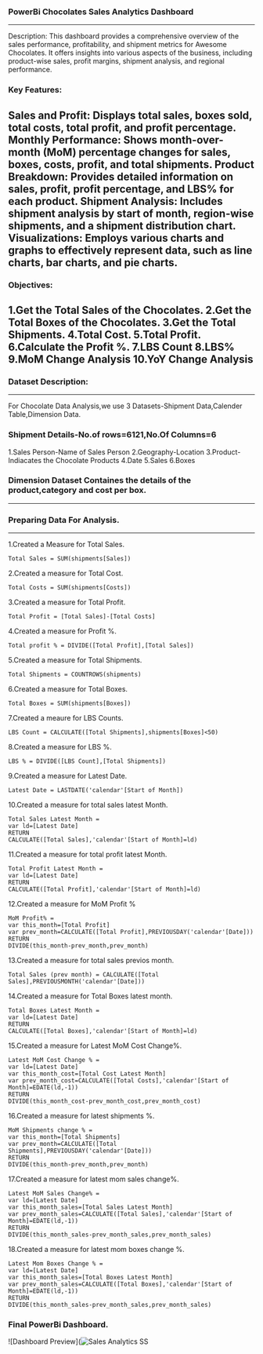 ### PowerBi Chocolates Sales Analytics Dashboard
--- 
Description:
This dashboard provides a comprehensive overview of the sales performance, profitability, and shipment metrics for Awesome Chocolates. It offers insights into various aspects of the business, including product-wise sales, profit margins, shipment analysis, and regional performance.

### Key Features:

Sales and Profit: Displays total sales, boxes sold, total costs, total profit, and profit percentage.
Monthly Performance: Shows month-over-month (MoM) percentage changes for sales, boxes, costs, profit, and total shipments.
Product Breakdown: Provides detailed information on sales, profit, profit percentage, and LBS% for each product.
Shipment Analysis: Includes shipment analysis by start of month, region-wise shipments, and a shipment distribution chart.
Visualizations: Employs various charts and graphs to effectively represent data, such as line charts, bar charts, and pie charts.
---
### Objectives:
1.Get the Total Sales of the Chocolates.
2.Get the Total Boxes of the Chocolates.
3.Get the Total Shipments.
4.Total Cost.
5.Total Profit.
6.Calculate the Profit %.
7.LBS Count
8.LBS%
9.MoM Change Analysis
10.YoY Change Analysis
---
### Dataset Description:
---
For Chocolate Data Analysis,we use 3 Datasets-Shipment Data,Calender Table,Dimension Data.

### Shipment Details-No.of rows=6121,No.Of Columns=6

1.Sales Person-Name of Sales Person
2.Geography-Location
3.Product-Indiacates the Chocolate Products
4.Date
5.Sales
6.Boxes

### Dimension Dataset Containes the details of the product,category and cost per box.
---

### Preparing Data For Analysis.
---
1.Created a Measure for Total Sales.
``` dax
Total Sales = SUM(shipments[Sales])
```
2.Created a measure for Total Cost.
``` dax
Total Costs = SUM(shipments[Costs])
```
3.Created a measure for Total Profit.
``` dax
Total Profit = [Total Sales]-[Total Costs]
```
4.Created a measure for Profit %.
``` dax
Total profit % = DIVIDE([Total Profit],[Total Sales])
```
5.Created a measure for Total Shipments.
``` dax
Total Shipments = COUNTROWS(shipments)
```
6.Created a measure for Total Boxes.
``` dax
Total Boxes = SUM(shipments[Boxes])
```
7.Created a meaure for LBS Counts.
``` dax
LBS Count = CALCULATE([Total Shipments],shipments[Boxes]<50)
```
8.Created a measure for LBS %.
``` dax
LBS % = DIVIDE([LBS Count],[Total Shipments])
```
9.Created a measure for Latest Date.
``` dax
Latest Date = LASTDATE('calendar'[Start of Month])
```
10.Created a measure for total sales latest Month.
``` dax
Total Sales Latest Month = 
var ld=[Latest Date]
RETURN
CALCULATE([Total Sales],'calendar'[Start of Month]=ld)
```
11.Created a measure for total profit latest Month.
``` dax
Total Profit Latest Month = 
var ld=[Latest Date]
RETURN
CALCULATE([Total Profit],'calendar'[Start of Month]=ld)
```
12.Created a measure for MoM Profit %
``` dax
MoM Profit% = 
var this_month=[Total Profit]
var prev_month=CALCULATE([Total Profit],PREVIOUSDAY('calendar'[Date]))
RETURN
DIVIDE(this_month-prev_month,prev_month)
```
13.Created a measure for total sales previos month.
``` dax
Total Sales (prev month) = CALCULATE([Total Sales],PREVIOUSMONTH('calendar'[Date]))
```
14.Created a measure for Total Boxes latest month.
``` dax
Total Boxes Latest Month = 
var ld=[Latest Date]
RETURN
CALCULATE([Total Boxes],'calendar'[Start of Month]=ld)
```
15.Created a measure for Latest MoM Cost Change%.
``` dax
Latest MoM Cost Change % = 
var ld=[Latest Date]
var this_month_cost=[Total Cost Latest Month]
var prev_month_cost=CALCULATE([Total Costs],'calendar'[Start of Month]=EDATE(ld,-1))
RETURN
DIVIDE(this_month_cost-prev_month_cost,prev_month_cost)
```
16.Created a measure for latest shipments %.
``` dax
MoM Shipments change % = 
var this_month=[Total Shipments]
var prev_month=CALCULATE([Total Shipments],PREVIOUSDAY('calendar'[Date]))
RETURN
DIVIDE(this_month-prev_month,prev_month)
```
17.Created a measure for latest mom sales change%.
``` dax
Latest MoM Sales Change% = 
var ld=[Latest Date]
var this_month_sales=[Total Sales Latest Month]
var prev_month_sales=CALCULATE([Total Sales],'calendar'[Start of Month]=EDATE(ld,-1))
RETURN
DIVIDE(this_month_sales-prev_month_sales,prev_month_sales)
```
18.Created a measure for latest mom boxes change %.
``` dax
Latest Mom Boxes Change % = 
var ld=[Latest Date]
var this_month_sales=[Total Boxes Latest Month]
var prev_month_sales=CALCULATE([Total Boxes],'calendar'[Start of Month]=EDATE(ld,-1))
RETURN
DIVIDE(this_month_sales-prev_month_sales,prev_month_sales)
```
### Final PowerBi Dashboard.
![Dashboard Preview](![Sales Analytics SS](https://github.com/user-attachments/assets/35d075fc-5c62-4ae2-8076-43199f041ae3)




